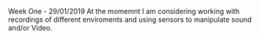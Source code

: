 Week One - 29/01/2019
At the momemnt I am considering working with recordings of different enviroments and using sensors to manipulate sound and/or Video.

